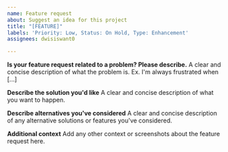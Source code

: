 ```yaml
---
name: Feature request
about: Suggest an idea for this project
title: "[FEATURE]"
labels: 'Priority: Low, Status: On Hold, Type: Enhancement'
assignees: dwisiswant0

---
```


**Is your feature request related to a problem? Please describe.**
A clear and concise description of what the problem is. Ex. I'm always frustrated when [...]

**Describe the solution you'd like**
A clear and concise description of what you want to happen.

**Describe alternatives you've considered**
A clear and concise description of any alternative solutions or features you've considered.

**Additional context**
Add any other context or screenshots about the feature request here.
